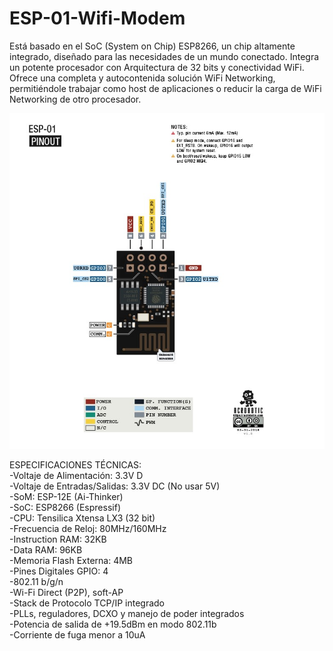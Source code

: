 # ESP-01-Wifi-Modem
Está basado en el SoC (System on Chip) ESP8266, un chip altamente integrado, diseñado para las necesidades de un mundo conectado. Integra un potente procesador con Arquitectura de 32 bits y conectividad WiFi. Ofrece una completa y autocontenida solución WiFi Networking, permitiéndole trabajar como host de aplicaciones o reducir la carga de WiFi Networking de otro procesador.

![](Modem.jpg)

ESPECIFICACIONES TÉCNICAS:  
        -Voltaje de Alimentación: 3.3V D  
        -Voltaje de Entradas/Salidas: 3.3V DC (No usar 5V)  
        -SoM: ESP-12E (Ai-Thinker)  
        -SoC: ESP8266 (Espressif)  
        -CPU: Tensilica Xtensa LX3 (32 bit)  
        -Frecuencia de Reloj: 80MHz/160MHz  
        -Instruction RAM: 32KB  
        -Data RAM: 96KB  
        -Memoria Flash Externa: 4MB  
        -Pines Digitales GPIO: 4  
        -802.11 b/g/n  
        -Wi-Fi Direct (P2P), soft-AP  
        -Stack de Protocolo TCP/IP integrado  
        -PLLs, reguladores, DCXO y manejo de poder integrados  
        -Potencia de salida de +19.5dBm en modo 802.11b  
        -Corriente de fuga menor a 10uA  
        

